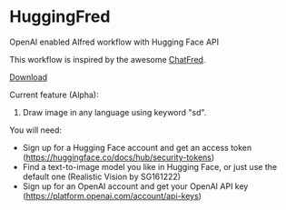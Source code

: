 # HuggingFred
OpenAI enabled Alfred workflow with Hugging Face API

This workflow is inspired by the awesome [ChatFred](https://www.alfredforum.com/topic/19937-chatfred-openais-gpt-model-workflow/).

[Download](https://github.com/tianweiliu/HuggingFred/releases)

Current feature (Alpha):

1. Draw image in any language using keyword "sd".

You will need:

- Sign up for a Hugging Face account and get an access token (https://huggingface.co/docs/hub/security-tokens)
- Find a text-to-image model you like in Hugging Face, or just use the default one (Realistic Vision by SG161222)
- Sign up for an OpenAI account and get your OpenAI API key (https://platform.openai.com/account/api-keys)
